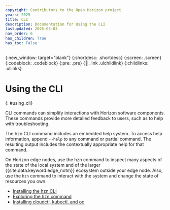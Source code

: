 ```yaml
---
copyright: Contributors to the Open Horizon project
years: 2025
title: CLI
description: Documentation for Using the CLI
lastupdated: 2025-05-03
nav_order: 6
has_children: True
has_toc: False
---
```


{:new_window: target="blank"}
{:shortdesc: .shortdesc}
{:screen: .screen}
{:codeblock: .codeblock}
{:pre: .pre}
{:child: .link .ulchildlink}
{:childlinks: .ullinks}

# Using the CLI
{: #using_cli}

CLI commands can simplify interactions with Horizon software components. These commands provide more detailed feedback to users, such as to help with troubleshooting.

The hzn CLI command includes an embedded help system. To access help information, append `--help` to any command or partial command. The resulting output includes the contextually appropriate help for that command.

On Horizon edge nodes, use the hzn command to inspect many aspects of the state of the local system and of the larger {{site.data.keyword.edge_notm}} ecosystem outside your edge node. Also, use the `hzn` command to interact with the system and change the state of resources you own.

* [Installing the hzn CLI](hzn_cli.md)
* [Exploring the hzn command](exploring_hzn.md)
* [Installing cloudctl, kubectl, and oc](cloudctl_oc_cli.md)
